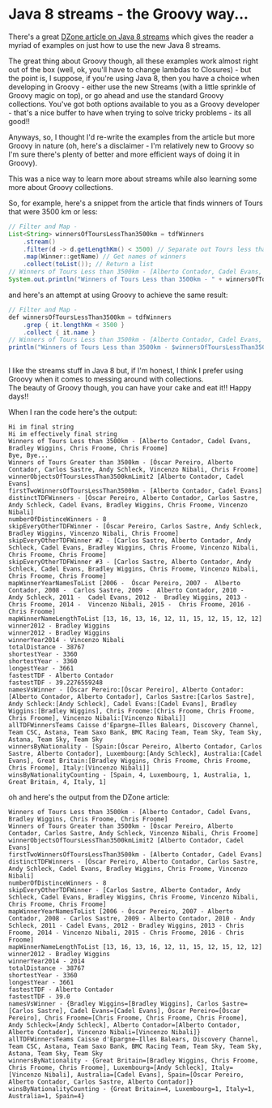
# Java 8 streams - the Groovy way...

There's a great [DZone article on Java 8 streams](https://dzone.com/articles/a-java-8-streams-cookbook?edition=268944&utm_source=Daily%20Digest&utm_medium=email&utm_campaign=dd%202017-02-14) which gives the reader 
a myriad of examples on just how to use the new Java 8 streams.


The great thing about Groovy though, all these examples work almost right out of 
the box (well, ok, you'll have to change lambdas to Closures) - but the point is, I suppose, if 
you're using Java 8, then you have a choice when developing in Groovy - either use the new Streams (with a 
little sprinkle of Groovy magic on top), or go ahead and use the standard Groovy collections. 
You've got both options available to you as a Groovy developer - that's a nice buffer to have 
when trying to solve tricky problems - its all good!!


Anyways, so, I thought I'd re-write the examples from the article but more 
Groovy in nature (oh, here's a disclaimer - I'm relatively new to Groovy so I'm 
sure there's plenty of better and more efficient ways of doing it in Groovy).

This was a nice way to learn more about streams while also learning some more about Groovy collections.


So, for example, here's a snippet from the article that finds winners of Tours that were 3500 km or less:

```java
// Filter and Map -
List<String> winnersOfToursLessThan3500km = tdfWinners
    .stream()
    .filter(d -> d.getLengthKm() < 3500) // Separate out Tours less than 3500km
    .map(Winner::getName) // Get names of winners
    .collect(toList()); // Return a list
// Winners of Tours Less than 3500km - [Alberto Contador, Cadel Evans, Bradley Wiggins, Chris Froome, Chris Froome]        
System.out.println("Winners of Tours Less than 3500km - " + winnersOfToursLessThan3500km);

```

and here's an attempt at using Groovy to achieve the same result:

```java
// Filter and Map -
def winnersOfToursLessThan3500km = tdfWinners
    .grep { it.lengthKm < 3500 }
    .collect { it.name }
// Winners of Tours Less than 3500km - [Alberto Contador, Cadel Evans, Bradley Wiggins, Chris Froome, Chris Froome]
println("Winners of Tours Less than 3500km - $winnersOfToursLessThan3500km")
        
```


I like the streams stuff in Java 8 but, if I'm honest, I think I prefer using Groovy 
when it comes to messing around with collections.  
The beauty of Groovy though, you can have your cake and eat it!! Happy days!!


When I ran the code here's the output:

```
Hi im final string                                                                                                                                      
Hi im effectively final string                                                                                                                          
Winners of Tours Less than 3500km - [Alberto Contador, Cadel Evans, Bradley Wiggins, Chris Froome, Chris Froome]                                        
Bye, Bye...                                                                                                                                             
Winners of Tours Greater than 3500km - [Óscar Pereiro, Alberto Contador, Carlos Sastre, Andy Schleck, Vincenzo Nibali, Chris Froome]                    
winnerObjectsOfToursLessThan3500kmLimit2 [Alberto Contador, Cadel Evans]                                                                                
firstTwoWinnersOfToursLessThan3500km - [Alberto Contador, Cadel Evans]                                                                                  
distinctTDFWinners - [Óscar Pereiro, Alberto Contador, Carlos Sastre, Andy Schleck, Cadel Evans, Bradley Wiggins, Chris Froome, Vincenzo Nibali]        
numberOfDistinceWinners - 8                                                                                                                             
skipEveryOtherTDFWinner - [Óscar Pereiro, Carlos Sastre, Andy Schleck, Bradley Wiggins, Vincenzo Nibali, Chris Froome]                                  
skipEveryOtherTDFWinner #2 - [Carlos Sastre, Alberto Contador, Andy Schleck, Cadel Evans, Bradley Wiggins, Chris Froome, Vincenzo Nibali, Chris Froome, Chris Froome]                                                                                                                                           
skipEveryOtherTDFWinner #3 - [Carlos Sastre, Alberto Contador, Andy Schleck, Cadel Evans, Bradley Wiggins, Chris Froome, Vincenzo Nibali, Chris Froome, Chris Froome]                                                                                                                                           
mapWinnerYearNamesToList [2006 -  Óscar Pereiro, 2007 -  Alberto Contador, 2008 -  Carlos Sastre, 2009 -  Alberto Contador, 2010 -  Andy Schleck, 2011 -  Cadel Evans, 2012 -  Bradley Wiggins, 2013 -  Chris Froome, 2014 -  Vincenzo Nibali, 2015 -  Chris Froome, 2016 -  Chris Froome]                      
mapWinnerNameLengthToList [13, 16, 13, 16, 12, 11, 15, 12, 15, 12, 12]                                                                                  
winner2012 - Bradley Wiggins                                                                                                                            
winner2012 - Bradley Wiggins                                                                                                                            
winnerYear2014 - Vincenzo Nibali                                                                                                                        
totalDistance - 38767                                                                                                                                   
shortestYear - 3360                                                                                                                                     
shortestYear - 3360                                                                                                                                     
longestYear - 3661                                                                                                                                      
fastestTDF - Alberto Contador                                                                                                                           
fastestTDF - 39.2276559248                                                                                                                              
namesVsWinner - [Óscar Pereiro:[Óscar Pereiro], Alberto Contador:[Alberto Contador, Alberto Contador], Carlos Sastre:[Carlos Sastre], Andy Schleck:[Andy Schleck], Cadel Evans:[Cadel Evans], Bradley Wiggins:[Bradley Wiggins], Chris Froome:[Chris Froome, Chris Froome, Chris Froome], Vincenzo Nibali:[Vincenzo Nibali]]                                                                                                                                            
allTDFWinnersTeams Caisse d'Epargne–Illes Balears, Discovery Channel, Team CSC, Astana, Team Saxo Bank, BMC Racing Team, Team Sky, Team Sky, Astana, Team Sky, Team Sky                                                                                                                                         
winnersByNationality - [Spain:[Óscar Pereiro, Alberto Contador, Carlos Sastre, Alberto Contador], Luxembourg:[Andy Schleck], Australia:[Cadel Evans], Great Britain:[Bradley Wiggins, Chris Froome, Chris Froome, Chris Froome], Italy:[Vincenzo Nibali]]                                                       
winsByNationalityCounting - [Spain, 4, Luxembourg, 1, Australia, 1, Great Britain, 4, Italy, 1] 
```

oh and here's the output from the DZone article:

```
Winners of Tours Less than 3500km - [Alberto Contador, Cadel Evans, Bradley Wiggins, Chris Froome, Chris Froome]
Winners of Tours Greater than 3500km - [Óscar Pereiro, Alberto Contador, Carlos Sastre, Andy Schleck, Vincenzo Nibali, Chris Froome]
winnerObjectsOfToursLessThan3500kmLimit2 [Alberto Contador, Cadel Evans]
firstTwoWinnersOfToursLessThan3500km - [Alberto Contador, Cadel Evans]
distinctTDFWinners - [Óscar Pereiro, Alberto Contador, Carlos Sastre, Andy Schleck, Cadel Evans, Bradley Wiggins, Chris Froome, Vincenzo Nibali]
numberOfDistinceWinners - 8
skipEveryOtherTDFWinner - [Carlos Sastre, Alberto Contador, Andy Schleck, Cadel Evans, Bradley Wiggins, Chris Froome, Vincenzo Nibali, Chris Froome, Chris Froome]
mapWinnerYearNamesToList [2006 - Óscar Pereiro, 2007 - Alberto Contador, 2008 - Carlos Sastre, 2009 - Alberto Contador, 2010 - Andy Schleck, 2011 - Cadel Evans, 2012 - Bradley Wiggins, 2013 - Chris Froome, 2014 - Vincenzo Nibali, 2015 - Chris Froome, 2016 - Chris Froome]
mapWinnerNameLengthToList [13, 16, 13, 16, 12, 11, 15, 12, 15, 12, 12]
winner2012 - Bradley Wiggins
winnerYear2014 - 2014
totalDistance - 38767
shortestYear - 3360
longestYear - 3661
fastestTDF - Alberto Contador
fastestTDF - 39.0
namesVsWinner - {Bradley Wiggins=[Bradley Wiggins], Carlos Sastre=[Carlos Sastre], Cadel Evans=[Cadel Evans], Óscar Pereiro=[Óscar Pereiro], Chris Froome=[Chris Froome, Chris Froome, Chris Froome], Andy Schleck=[Andy Schleck], Alberto Contador=[Alberto Contador, Alberto Contador], Vincenzo Nibali=[Vincenzo Nibali]}
allTDFWinnersTeams Caisse d'Epargne–Illes Balears, Discovery Channel, Team CSC, Astana, Team Saxo Bank, BMC Racing Team, Team Sky, Team Sky, Astana, Team Sky, Team Sky
winnersByNationality - {Great Britain=[Bradley Wiggins, Chris Froome, Chris Froome, Chris Froome], Luxembourg=[Andy Schleck], Italy=[Vincenzo Nibali], Australia=[Cadel Evans], Spain=[Óscar Pereiro, Alberto Contador, Carlos Sastre, Alberto Contador]}
winsByNationalityCounting - {Great Britain=4, Luxembourg=1, Italy=1, Australia=1, Spain=4}
```
